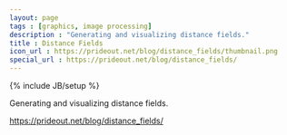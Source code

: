 ```yaml
---
layout: page
tags : [graphics, image processing]
description : "Generating and visualizing distance fields."
title : Distance Fields
icon_url : https://prideout.net/blog/distance_fields/thumbnail.png
special_url : https://prideout.net/blog/distance_fields/
---
```

{% include JB/setup %}

Generating and visualizing distance fields.

https://prideout.net/blog/distance_fields/